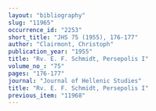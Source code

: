 ```yaml
---
layout: "bibliography"
slug: "11965"
occurrence_id: "2253"
short_title: "JHS 75 (1955), 176-177"
author: "Clairmont, Christoph"
publication_year: "1955"
title: "Rv. E. F. Schmidt, Persepolis I"
volume_no_: "75"
pages: "176-177"
journal: "Journal of Hellenic Studies"
title: "Rv. E. F. Schmidt, Persepolis I"
previous_item: "11968"
---
```

